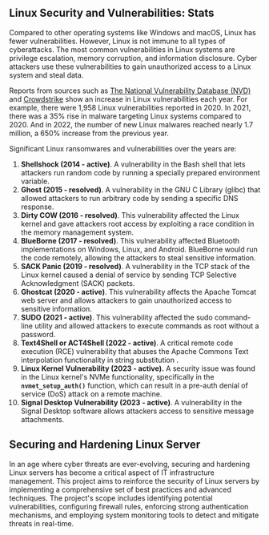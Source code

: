 
## Linux Security and Vulnerabilities: Stats

Compared to other operating systems like Windows and macOS, Linux has fewer vulnerabilities. However, Linux is not immune to all types of cyberattacks. The most common vulnerabilities in Linux systems are privilege escalation, memory corruption, and information disclosure. Cyber attackers use these vulnerabilities to gain unauthorized access to a Linux system and steal data.

Reports from sources such as  [The National Vulnerability Database (NVD)](https://nvd.nist.gov/)  and  [Crowdstrike](https://www.crowdstrike.com/)  show an increase in Linux vulnerabilities each year. For example, there were 1,958 Linux vulnerabilities reported in 2020. In 2021, there was a 35% rise in malware targeting Linux systems compared to 2020. And in 2022, the number of new Linux malwares reached nearly 1.7 million, a 650% increase from the previous year.

Significant  Linux ransomwares and vulnerabilities over the years are:

1.  **Shellshock (2014 - active)**. A vulnerability in the  Bash shell  that lets attackers run random code by running a specially prepared environment variable.
2.  **Ghost (2015 - resolved)**. A vulnerability in the  GNU  C Library (glibc) that allowed attackers to run arbitrary code by sending a specific DNS response.
3.  **Dirty COW (2016 -  **resolved**)**. This vulnerability affected the  Linux kernel and gave attackers  root access  by exploiting a race condition in the  memory management  system.
4.  **BlueBorne (2017 -  **resolved**)**. This vulnerability affected Bluetooth implementations on Windows, Linux, and Android. BlueBorne would run the code remotely, allowing the attackers to steal sensitive information.
5.  **SACK Panic (2019 -  **resolved**)**. A vulnerability in the  TCP stack of the Linux kernel caused a denial of service by sending TCP Selective Acknowledgment (SACK) packets.
6.  **Ghostcat (2020 -  **active**)**. This vulnerability affects the  Apache Tomcat web server and allows attackers to gain unauthorized access to sensitive information.
7.  **SUDO (2021 -  **active**)**. This vulnerability affected the  sudo  command-line utility and allowed attackers to execute commands as root without a password.
8.  **Text4Shell or ACT4Shell (2022 -  **active**)**. A critical  remote code execution (RCE) vulnerability that abuses the Apache Commons Text interpolation functionality in  string substitution .
9.  **Linux Kernel Vulnerability (2023 -  **active**).**  A security issue was found in the Linux kernel's NVMe functionality, specifically in the  **`nvmet_setup_auth()`**  function, which can result in a pre-auth  denial of service (DoS) attack   on a remote machine.
10.  **Signal Desktop Vulnerability (2023 -  **active**)**. A vulnerability in the Signal Desktop software allows attackers access to sensitive message attachments.

## Securing and Hardening Linux Server

In an age where cyber threats are ever-evolving, securing and hardening Linux servers has become a critical aspect of IT infrastructure management. This project aims to reinforce the security of Linux servers by implementing a comprehensive set of best practices and advanced techniques. The project's scope includes identifying potential vulnerabilities, configuring firewall rules, enforcing strong authentication mechanisms, and employing system monitoring tools to detect and mitigate threats in real-time.

